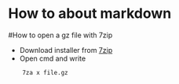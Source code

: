 How to about markdown
=====================

#How to open a gz file with 7zip

- Download installer from  [7zip](http://www.7-zip.org/a/7z1602-x64.exe)
- Open cmd and write
```
    7za x file.gz
```
